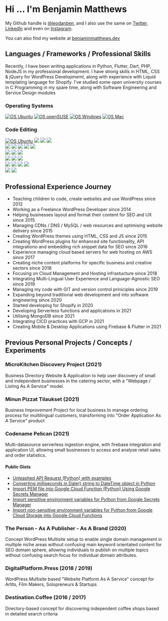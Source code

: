# Hi ... I'm Benjamin Matthews

My Github handle is [@leodanben](https://github.com/leodanben), and I also use the same on [Twitter](https://twitter.com/leodanben), [LinkedIn](https://www.linkedin.com/in/leodanben/) and even on [Instagram](https://www.instagram.com/leodanben/). 

You can also find my website at [benjaminmatthews.dev](http://benjaminmatthews.dev)

## Languages / Frameworks / Professional Skills
Recently, I have been writing applications in Python, Flutter, Dart, PHP, NodeJS in my professional development.
I have strong skills in HTML, CSS & jQuery for WordPress Developmemt, along with experience with Liquid templating language for Shopify.
I've studied some open university courses in C Programming in my spare time, along with Software Engineering and Service Design modules
### Operating Systems
[![OS Ubuntu](https://img.shields.io/badge/-Ubuntu-brightgreen?style=flat&logo=Ubuntu&logoColor=white)](https://benjaminmatthews.dev/linus/ubuntu)
[![OS openSUSE](https://img.shields.io/badge/-openSUSE-brightgreen?style=flat&logo=openSUSE&logoColor=white)](https://benjaminmatthews.dev/linus/opensuse)
[![OS Windows](https://img.shields.io/badge/-Windows_10-lightgrey?style=flat&logo=Windows&logoColor=white)](https://benjaminmatthews.dev/windows/)
[![OS Mac](https://img.shields.io/badge/-Mac_OS-lightgrey?style=flat&logo=Apple&logoColor=white)](https://benjaminmatthews.dev/windows/)
### Code Editing


[![OS Ubuntu](https://img.shields.io/badge/OS-Ubuntu-informational?style=flat&logo=Ubuntu&logoColor=white&color=brightgreen)](https://benjaminmatthews.dev)
![](https://img.shields.io/badge/OS-openSUSE-informational?style=flat&logo=openSUSE&logoColor=white&color=brightgreen)
![](https://img.shields.io/badge/OS-Windows-informational?style=flat&logo=Windows&logoColor=white&color=lightgrey)
![](https://img.shields.io/badge/OS-Mac-informational?style=flat&logo=Apple&logoColor=white&color=lightgrey) \
![](https://img.shields.io/badge/Editor-PHPstorm-informational?style=flat&logo=PhpStorm&logoColor=white&color=brightgreen)
![](https://img.shields.io/badge/Editor-PyCharm-informational?style=flat&logo=PyCharm&logoColor=white&color=brightgreen)
![](https://img.shields.io/badge/Editor-WebStorm-informational?style=flat&logo=WebStorm&logoColor=white&color=brightgreen)
![](https://img.shields.io/badge/Editor-Android%20Studio-informational?style=flat&logo=Android%20Studio&logoColor=white&color=brightgreen)
![](https://img.shields.io/badge/Editor-Visual%20Studio%20Code-informational?style=flat&logo=Visual%20Studio%20Code&logoColor=white&color=lightgrey) \
![](https://img.shields.io/badge/CMS-WordPress-informational?style=flat&logo=WordPress&logoColor=white&color=brightgreen)
![](https://img.shields.io/badge/CMS-WooCommerce-informational?style=flat&logo=Woo&logoColor=white&color=brightgreen)
![](https://img.shields.io/badge/CMS-Shopify-informational?style=flat&logo=Shopify&logoColor=white&color=lightgrey) \
![](https://img.shields.io/badge/Cloud-Amazon%20AWS-informational?style=flat&logo=Amazon%20AWS&logoColor=white&color=brightgreen)
![](https://img.shields.io/badge/Cloud-Google%20Cloud-informational?style=flat&logo=Google%20Cloud&logoColor=white&color=brightgreen)
![](https://img.shields.io/badge/Cloud-Cloudflare-informational?style=flat&logo=Cloudflare&logoColor=white&color=brightgreen) \
![](https://img.shields.io/badge/Analytics-Google%20Analytics-informational?style=flat&logo=Google%20Analytics&logoColor=white&color=brightgreen)
![](https://img.shields.io/badge/Analytics-Google%20Tag%20Manager-informational?style=flat&logo=Google%20Tag%20Manager&logoColor=white&color=brightgreen)
![](https://img.shields.io/badge/Analytics-Google%20Search%20Console-informational?style=flat&logo=Google%20Search%20Console&logoColor=white&color=brightgreen)
![](https://img.shields.io/badge/Analytics-Google%20PageSpeed%20Insights-informational?style=flat&logo=PageSpeed%20Insights&logoColor=white&color=brightgreen) \
![](https://img.shields.io/badge/Monitoring-Datadog-informational?style=flat&logo=Datadog&logoColor=white&color=lightgrey)
![](https://img.shields.io/badge/Monitoring-New%20Relic-informational?style=flat&logo=New%20Relic&logoColor=white&color=lightgrey)


## Professional Experience Journey
- Teaching children to code, create websites and use WordPress since 2012
- Working as a Freelance WordPress Developer since 2014
- Helping businesses layout and format their content for SEO and UX since 2015
- Managing CDNs / DNS / MySQL / web resources and optimising website delivery since 2015
- Creating WordPress themes using HTML, CSS and JS since 2015
- Creating WordPress plugins for enhanced site functionality, API integrationo and embedding rich snippet data for SEO since 2016
- Experience managing cloud based servers for web hosting on AWS since 2017
- Creating niche content platforms for specific business and creative sectors since 2018
- Focusing on Cloud Management and Hosting infrastucture since 2018
- Integrating Multi-Lingual User Experience and Language-Agnostic SEO since 2019
- Managing my code with GIT and version control priniciples since 2019
- Expanding beyond traditional web development and into software engineering since 2020
- Started developing for Shopify in 2020
- Developing Serverless functions and applications in 2021
- Utilising MongoDB since 2021
- Integrating CICD practices with GCP in 2021
- Creating Mobile & Desktop Applications using Firebase & Flutter in 2021

## Previous Personal Projects / Concepts / Experiments
### MicroKitchen Discovery Project (2021)
Business Directory Website & Application to help user discovery of small and independent businesses in the catering sector, with a "Webpage / Listing As A Service" model.
### Minun Pizzat Tilaukset (2021)
Business Improvement Project for local business to manage ordering process for multilingual customers, transforming into "Order Application As A Service" product
### Codename Pelican (2021)
Multi-datasource serverless ingestion engine, with firebase integration and application UI, allowing small businesses to access and analyse retail sales and order statistics.
#### Public Gists
- [Unleashed API Request (Python) with examples](https://gist.github.com/leodanben/9c6ffb66d51790e71ef30fec8757dd2e)
- [Converting milliseconds in Date() string to DateTime object in Python](https://gist.github.com/leodanben/6ecd1a2b94f021495c3c043b2b193d1b)
- [Import PEM file into Google Cloud Function (Python) Using Google Secrets Manager](https://gist.github.com/leodanben/b85d7b9cf924ac49a7d74c5eecddb478)
- [Import sensitive environment variables for Python from Google Secrets Manager](https://gist.github.com/leodanben/a76bbbac711203c847a924ce45820e15)
- [Import non-sensitive environment variables for Python from Google Cloud Storage into Google Cloud Functions](https://gist.github.com/leodanben/4f6299b002ea920d81bd6d4dd7de54bd)
### The Person - As A Publisher - As A Brand (2020)
Concept WordPress Multisite setup to enable single domain management in multiple niche areas without confusing main keyword orientated content for SEO domain sphere, allowing individuals to publish on multiple topics without confusing search focus for individual domain attributes.
### DigitalPlatform.Press (2018 / 2019) 
WordPress Multisite based "Website Platform As A Service" concept for Artits, Film Makers, Solopreneurs & Startups
### Destination.Coffee (2016 / 2017)
Directory-based concept for discovering independent coffee shops based in detailed search criteria
